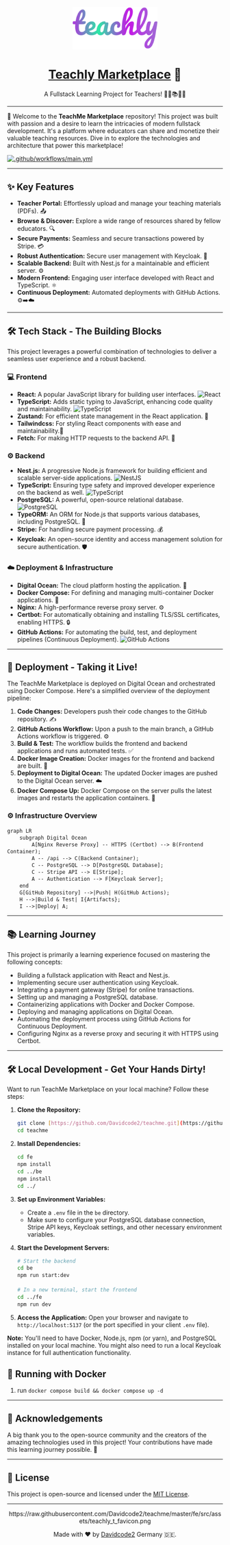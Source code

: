 <div align="center">
  <br />
  <img src="https://raw.githubusercontent.com/Davidcode2/teachme/master/fe/src/assets/teachly_logo_color_gradient_bg_transparent.png" alt="Teachly Logo" width="200">
  <h1><a href="https://teachly.store">Teachly Marketplace</a> 🚀</h1>
  <p>
    A Fullstack Learning Project for Teachers! 🧑‍🏫📚👩‍🏫
  </p>
</div>

---

👋 Welcome to the **TeachMe Marketplace** repository! This project was built with passion and a desire to learn the intricacies of modern fullstack development. It's a platform where educators can share and monetize their valuable teaching resources. Dive in to explore the technologies and architecture that power this marketplace!

[![.github/workflows/main.yml](https://github.com/Davidcode2/teachme/actions/workflows/main.yml/badge.svg)](https://github.com/Davidcode2/teachme/actions/workflows/main.yml)

---

## ✨ Key Features

* **Teacher Portal:** Effortlessly upload and manage your teaching materials (PDFs). 📤
* **Browse & Discover:** Explore a wide range of resources shared by fellow educators. 🔍
* **Secure Payments:** Seamless and secure transactions powered by Stripe. 💳
* **Robust Authentication:** Secure user management with Keycloak. 🔑
* **Scalable Backend:** Built with Nest.js for a maintainable and efficient server. ⚙️
* **Modern Frontend:** Engaging user interface developed with React and TypeScript. ⚛️
* **Continuous Deployment:** Automated deployments with GitHub Actions. ⚙️➡️☁️

---

## 🛠️ Tech Stack - The Building Blocks

This project leverages a powerful combination of technologies to deliver a seamless user experience and a robust backend.

### 💻 Frontend

* **React:** A popular JavaScript library for building user interfaces. <img src="https://img.shields.io/badge/React-%2320232a.svg?style=for-the-badge&logo=react&logoColor=%2361DAFB" alt="React">
* **TypeScript:** Adds static typing to JavaScript, enhancing code quality and maintainability. <img src="https://img.shields.io/badge/TypeScript-%23007ACC.svg?style=for-the-badge&logo=typescript&logoColor=white" alt="TypeScript">
* **Zustand:** For efficient state management in the React application. 🔄
* **Tailwindcss:** For styling React components with ease and maintainability.💅
* **Fetch:** For making HTTP requests to the backend API. 📡

### ⚙️ Backend

* **Nest.js:** A progressive Node.js framework for building efficient and scalable server-side applications. <img src="https://img.shields.io/badge/NestJS-%23E0234E.svg?style=for-the-badge&logo=nestjs&logoColor=white" alt="NestJS">
* **TypeScript:** Ensuring type safety and improved developer experience on the backend as well. <img src="https://img.shields.io/badge/TypeScript-%23007ACC.svg?style=for-the-badge&logo=typescript&logoColor=white" alt="TypeScript">
* **PostgreSQL:** A powerful, open-source relational database. <img src="https://img.shields.io/badge/PostgreSQL-%23316192.svg?style=for-the-badge&logo=postgresql&logoColor=white" alt="PostgreSQL">
* **TypeORM:** An ORM for Node.js that supports various databases, including PostgreSQL. 🐘
* **Stripe:** For handling secure payment processing. 💰
* **Keycloak:** An open-source identity and access management solution for secure authentication. 🛡️

### ☁️ Deployment & Infrastructure

* **Digital Ocean:** The cloud platform hosting the application. 🌊
* **Docker Compose:** For defining and managing multi-container Docker applications. 🐳
* **Nginx:** A high-performance reverse proxy server. ⚙️
* **Certbot:** For automatically obtaining and installing TLS/SSL certificates, enabling HTTPS. 🔒
* **GitHub Actions:** For automating the build, test, and deployment pipelines (Continuous Deployment). <img src="https://img.shields.io/badge/GitHub%20Actions-%232671E5.svg?style=for-the-badge&logo=githubactions&logoColor=white" alt="GitHub Actions">

---

## 🚀 Deployment - Taking it Live!

The TeachMe Marketplace is deployed on Digital Ocean and orchestrated using Docker Compose. Here's a simplified overview of the deployment pipeline:

1.  **Code Changes:** Developers push their code changes to the GitHub repository. ✍️
2.  **GitHub Actions Workflow:** Upon a push to the main branch, a GitHub Actions workflow is triggered. ⚙️
3.  **Build & Test:** The workflow builds the frontend and backend applications and runs automated tests. ✅
4.  **Docker Image Creation:** Docker images for the frontend and backend are built. 🐳
5.  **Deployment to Digital Ocean:** The updated Docker images are pushed to the Digital Ocean server. ☁️
6.  **Docker Compose Up:** Docker Compose on the server pulls the latest images and restarts the application containers. 🔄

### ⚙️ Infrastructure Overview

```mermaid
graph LR
    subgraph Digital Ocean
        A[Nginx Reverse Proxy] -- HTTPS (Certbot) --> B(Frontend Container);
        A -- /api --> C(Backend Container);
        C -- PostgreSQL --> D[PostgreSQL Database];
        C -- Stripe API --> E[Stripe];
        A -- Authentication --> F[Keycloak Server];
    end
    G[GitHub Repository] -->|Push| H(GitHub Actions);
    H -->|Build & Test| I{Artifacts};
    I -->|Deploy| A;
```

-----

## 📚 Learning Journey

This project is primarily a learning experience focused on mastering the following concepts:

  * Building a fullstack application with React and Nest.js.
  * Implementing secure user authentication using Keycloak.
  * Integrating a payment gateway (Stripe) for online transactions.
  * Setting up and managing a PostgreSQL database.
  * Containerizing applications with Docker and Docker Compose.
  * Deploying and managing applications on Digital Ocean.
  * Automating the deployment process using GitHub Actions for Continuous Deployment.
  * Configuring Nginx as a reverse proxy and securing it with HTTPS using Certbot.

-----

## 🛠️ Local Development - Get Your Hands Dirty\!

Want to run TeachMe Marketplace on your local machine? Follow these steps:

1.  **Clone the Repository:**

    ```bash
    git clone [https://github.com/Davidcode2/teachme.git](https://github.com/Davidcode2/teachme.git)
    cd teachme
    ```

2.  **Install Dependencies:**

    ```bash
    cd fe
    npm install
    cd ../be
    npm install
    cd ../
    ```

3.  **Set up Environment Variables:**

      * Create a `.env` file in the `be` directory.
      * Make sure to configure your PostgreSQL database connection, Stripe API keys, Keycloak settings, and other necessary environment variables.

4.  **Start the Development Servers:**

    ```bash
    # Start the backend
    cd be
    npm run start:dev

    # In a new terminal, start the frontend
    cd ../fe
    npm run dev
    ```

5.  **Access the Application:** Open your browser and navigate to `http://localhost:5137` (or the port specified in your client `.env` file).

**Note:** You'll need to have Docker, Node.js, npm (or yarn), and PostgreSQL installed on your local machine. You might also need to run a local Keycloak instance for full authentication functionality.

##  🐳  Running with Docker 

1. run `docker compose build && docker compose up -d`

-----

## 🙏 Acknowledgements

A big thank you to the open-source community and the creators of the amazing technologies used in this project\! Your contributions have made this learning journey possible. 🙌

-----

## 📜 License

This project is open-source and licensed under the [MIT License](https://www.google.com/search?q=LICENSE).

-----

<div align="center">
  https://raw.githubusercontent.com/Davidcode2/teachme/master/fe/src/assets/teachly_t_favicon.png
<p>
Made with ❤️ by <a href="https://github.com/Davidcode2">Davidcode2</a> Germany 🇩🇪.
</p>
</div>
